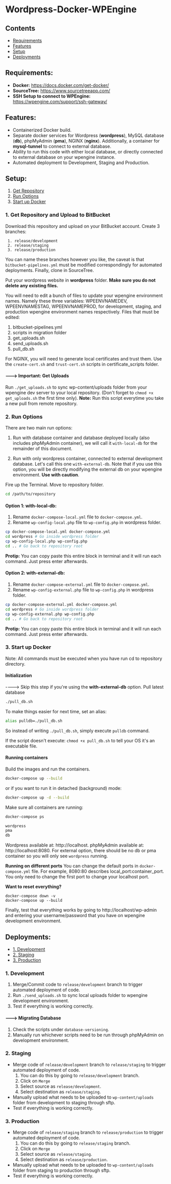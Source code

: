 


# Wordpress-Docker-WPEngine

## Contents

* [Requirements](#requirements)
* [Features](#features)
* [Setup](#setup)
* [Deployments](#deployments)

## Requirements:

* **Docker:**  https://docs.docker.com/get-docker/
* **SourceTree:** https://www.sourcetreeapp.com/
* **SSH Setup to connect to WPEngine:** https://wpengine.com/support/ssh-gateway/


## Features:

* Containerized Docker build.
* Separate docker services for Wordpress (**wordpress**), MySQL database (**db**), phpMyAdmin (**pma**), NGINX (**nginx**). Additionally, a container for **mysql-tunnel** to connect to external database.
* Ability to run this code with either local database, or directly connected to external database on your wpengine instance.
* Automated deployment to Development, Staging and Production.


## Setup:
 1. [Get Repository](#1-get-repository-and-upload-to-bitbucket)
 2. [Run Options](#2-run-options)
 3. [Start up Docker](#3-start-up-docker)
### 1. Get Repository and Upload to BitBucket
Download this repository and upload on your BitBucket account.
Create 3 branches:

     1. release/development
     2. release/staging
     3. release/production

You can name these branches however you like, the caveat is that `bitbucket-pipelines.yml` must be modified correspondingly for automated deployments. Finally, clone in SourceTree.

Put your wordpress website in **wordpress** folder. **Make sure you do not delete any existing files.**

You will need to edit a bunch of files to update your wpengine environment names. Namely these three variables: WPEENVNAMEDEV, WPEENVNAMESTAG, WPEENVNAMEPROD, for development, staging, and production wpengine environment names respectively.
Files that must be edited:
 1. bitbucket-pipelines.yml
 2. scripts in migration folder
 3. get_uploads.sh
 4. send_uploads.sh
 5. pull_db.sh

For NGINX, you will need to generate local certificates and trust them.
Use the `create-cert.sh` and `trust-cert.sh` scripts in certificate_scripts folder.
#### ---> Important: Get Uploads
Run `./get_uploads.sh` to sync wp-content/uploads folder from your wpengine dev server to your local repository. (Don't forget to `chmod +x get_uploads.sh` the first time only).
**Note:** Run this script everytime you take a new pull from remote repository.

### 2. Run Options
There are two main run options:

1. Run with database container and database deployed locally (also includes phpMyAdmin container), we will call it `with-local-db` for the remainder of this document.

2. Run with only wordpress container, connected to external development database. Let's call this one `with-external-db`. Note that if you use this option, you will be directly modifying the external db on your wpengine environment. **Use with caution**.

Fire up the Terminal.
Move to repository folder.
```bash
cd /path/to/repository
```
#### **Option 1: with-local-db**:
1. Rename  `docker-compose-local.yml` file to `docker-compose.yml`.
2. Rename  `wp-config-local.php` file to `wp-config.php` in wordpress folder.
```bash
cp docker-compose-local.yml docker-compose.yml
cd wordpress # Go inside wordpress folder
cp wp-config-local.php wp-config.php
cd .. # Go back to repository root
```
**Protip:** You can copy paste this entire block in terminal and it will run each command. Just press enter afterwards.
#### **Option 2: with-external-db**:
1. Rename  `docker-compose-external.yml` file to `docker-compose.yml`.
2. Rename  `wp-config-external.php` file to `wp-config.php` in wordpress folder.
```bash
cp docker-compose-external.yml docker-compose.yml
cd wordpress # Go inside wordpress folder
cp wp-config-external.php wp-config.php
cd .. # Go back to repository root
```
**Protip:** You can copy paste this entire block in terminal and it will run each command. Just press enter afterwards.
### 3. Start up Docker
Note: All commands must be executed when you have run cd to repository directory.
#### Initialization
----> Skip this step if you're using the **with-external-db** option.
Pull latest database
```bash
./pull_db.sh
```
To make things easier for next time, set an alias:
```bash
alias pulldb=./pull_db.sh
```
So instead of writing `./pull_db.sh`, simply execute `pulldb` command.

If the script doesn't execute: `chmod +x pull_db.sh` to tell your OS it's an executable file.

#### Running containers
Build the images and run the containers.
```bash
docker-compose up --build
```
or if you want to run it in detached (background) mode:
```bash
docker-compose up -d --build
```
Make sure all containers are running:
```bash
docker-compose ps
```
```bash                                                                       
wordpress  
pma                                                  
db
```
Wordpress available at: http://localhost.
phpMyAdmin available at: http://localhost:8080.
For external option, there should be no db or pma container so you will only see `wordpress` running.

**Running on different ports**
You can change the default ports in `docker-compose.yml` file. For example, 8080:80 describes local_port:container_port. You only need to change the first port to change your localhost port.

**Want to reset everything?**
```docker
docker-compose down -v
docker-compose up --build
```

Finally, test that everything works by going to http://localhost/wp-admin and entering your username/password that you have on wpengine development environment.


## Deployments:
* [1. Development](#1-development)
* [2. Staging](#2-staging)
* [3. Production](#3-production)

### 1. Development

 1. Merge/Commit code to `release/development` branch to trigger automated deployment of code.
 2. Run `./send_uploads.sh` to sync local uploads folder to wpengine development environment.
 3. Test if everything is working correctly.

#### ---> Migrating Database
 1. Check the scripts under `database-versioning`.
 2. Manually run whichever scripts need to be run through phpMyAdmin on development environment.

### 2. Staging

 * Merge code of `release/development` branch to `release/staging` to trigger automated deployment of code.
	 1. You can do this by going to `release/development` branch.
	 2. Click on `Merge`
	 3. Select source as `release/development`.
	 4. Select destination as `release/staging`.
 * Manually upload what needs to be uploaded to `wp-content/uploads` folder from development to staging through sftp.
 * Test if everything is working correctly.

### 3. Production

 * Merge code of `release/staging` branch to `release/production` to trigger automated deployment of code.
	 1. You can do this by going to `release/staging` branch.
	 2. Click on `Merge`
	 3. Select source as `release/staging`.
	 4. Select destination as `release/production`.
 * Manually upload what needs to be uploaded to `wp-content/uploads` folder from staging to production through sftp.
 * Test if everything is working correctly.
